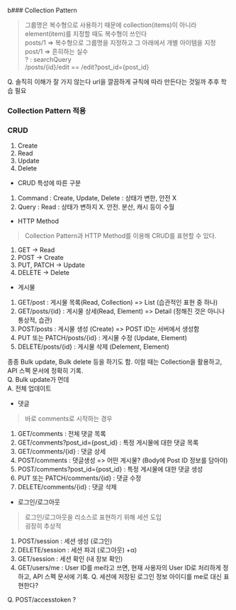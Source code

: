 b### Collection Pattern
> 그룹명은 복수형으로 사용하기 때문에 collection(items)이 아니라 element(item)를 지정할 때도 복수형이 쓰인다<br/>
> posts/1 => 복수형으로 그룹명을 지정하고 그 아래에서 개별 아이템을 지정<br/>
> post/1 => 흔히하는 실수<br/>
> ? : searchQuery<br/>
> /posts/{id}/edit == /edit?post_id={post_id}

Q. 솔직히 이해가 잘 가지 않는다 url을 깔끔하게 규칙에 따라 만든다는 것일까
   추후 학습 필요

### Collection Pattern 적용
### CRUD
1. Create
2. Read
3. Update
4. Delete

-  CRUD 특성에 따른 구분
1. Command  : Create, Update, Delete : 상태가 변한, 안전 X
2. Query    : Read : 상태가 변하지 X. 안전. 분산, 캐시 등이 수월

- HTTP Method
> Collection Pattern과 HTTP Method를 이용해 CRUD를 표현할 수 있다.
1. GET -> Read
2. POST -> Create
3. PUT, PATCH -> Update
4. DELETE -> Delete

- 게시물
1. GET/post
   : 게시물 목록(Read, Collection) => List (습관적인 표현 중 하나)
2. GET/posts/{id}
   : 게시물 상세(Read, Element) => Detail (정해진 것은 아니나 통상적, 습관)
3. POST/posts
   : 게시물 생성 (Create) => POST ID는 서버에서 생성함
4. PUT 또는 PATCH/posts/{id}
   : 게시물 수정 (Update, Element)
5. DELETE/posts/{id}
   : 게시물 삭제 (Delement, Element)

종종 Bulk update, Bulk delete 등을 하기도 함. 이럴 때는 Collection을 활용하고, API 스펙 문서에 정확히 기록.<br>
Q. Bulk update가 먼데<br>
A. 전체 업데이트<br>

- 댓글
> 바로 comments로 시작하는 경우
1. GET/comments                        : 전체 댓글 목록  
2. GET/comments?post_id={post_id}      : 특정 게시물에 대한 댓글 목록
3. GET/comments/{id}                   : 댓글 상세
4. POST/comments                       : 댓글생성 => 어떤 게시물? (Body에 Post ID 정보를 담아야)
5. POST/comments?post_id={post_id}     : 특정 게시물에 대한 댓글 생성
6. PUT 또는 PATCH/comments/{id}         : 댓글 수정
7. DELETE/comments/{id}                : 댓글 삭제

- 로그인/로그아웃
> 로그인/로그아웃을 리소스로 표현하기 위해 세션 도입 <br> 굉장히 추상적
1. POST/session      : 세션 생성 (로그인)
2. DELETE/session    : 세션 파괴 (로그아웃)
+α)
3. GET/session       : 세션 확인 (내 장보 확인)
4. GET/users/me  : User ID를 me라고 쓰면, 현재 사용자의 User ID로 처리하게 정하고, API 스펙 문서에 기록.
   Q. 세션에 저장된 로그인 정보 아이디를 me로 대신 표현한다? 

Q. POST/accesstoken ?